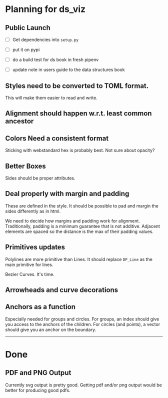 # Planning for ds_viz

## Public Launch

- [ ] Get dependencies into `setup.py`
- [ ] put it on pypi
- [ ] do a build test for ds book in fresh pipenv
- [ ] update note in users guide to the data structures book


## Styles need to be converted to TOML format.

This will make them easier to read and write.

## Alignment should happen w.r.t. least common ancestor

## Colors Need a consistent format

Sticking with webstandard hex is probably best.
Not sure about opacity?

## Better Boxes

Sides should be proper attributes.

## Deal properly with margin and padding

These are defined in the style.
It should be possible to pad and margin the sides differently as in html.

We need to decide how margins and padding work for alignment.
Traditionally, padding is a minimum guarantee that is not additive.
Adjacent elements are spaced so the distance is the max of their padding values.

## Primitives updates

Polylines are more primitive than Lines.
It should replace `DP_Line` as the main primitive for lines.

Bezier Curves.  It's time.

## Arrowheads and curve decorations

## Anchors as a function

Especially needed for groups and circles.
For groups, an index should give you access to the anchors of the children.
For circles (and points), a vector should give you an anchor on the boundary.

---

# Done

## PDF and PNG Output

Currently svg output is pretty good.
Getting pdf and/or png output would be better for producing good pdfs.

